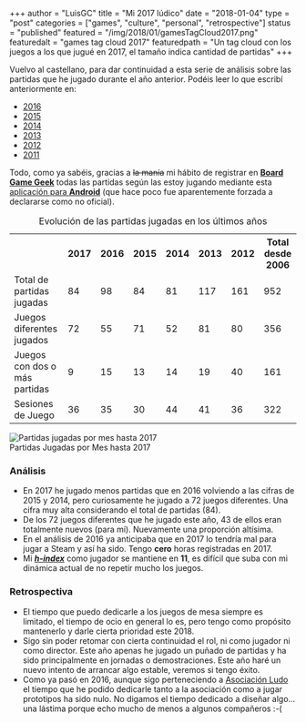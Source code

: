 +++
author = "LuisGC"
title = "Mi 2017 lúdico"
date = "2018-01-04"
type = "post"
categories = ["games", "culture", "personal", "retrospective"]
status = "published"
featured = "/img/2018/01/gamesTagCloud2017.png"
featuredalt = "games tag cloud 2017"
featuredpath = "Un tag cloud con los juegos a los que jugué en 2017, el tamaño indica cantidad de partidas"
+++


Vuelvo al castellano, para dar continuidad a esta serie de análisis sobre las partidas que he jugado durante el año anterior. Podéis leer lo que escribí anteriormente en:

* [2016](/blog/2017/01/mi-2016-ludico.html)
* [2015](/blog/2016/01/mi-2015-ludico.html)
* [2014](/blog/2015/01/mi-2014-ludico.html)
* [2013](/blog/2014/01/partidas-jugadas-en-2013.html)
* [2012](/blog/2013/01/partidas-jugadas-en-2012.html)
* [2011](/blog/2012/01/juegos-los-que-mas-he-jugado-en-2011.html)

Todo, como ya sabéis, gracias a <strike>la manía</strike> mi hábito de registrar en <a href="http://www.boardgamegeek.com/"><b>Board Game Geek</b></a> todas las partidas según las estoy jugando mediante esta <a href="https://market.android.com/details?id=com.boardgamegeek&amp;hl=es">aplicación para <b>Android</b></a> (que hace poco fue aparentemente forzada a declararse como no oficial).

<table style="width:100%">
  <caption>Evolución de las partidas jugadas en los últimos años</caption>
  <tr>
    <th></th>
    <th>2017</th>
    <th>2016</th>
    <th>2015</th>
    <th>2014</th>
    <th>2013</th>
    <th>2012</th>
    <th>Total desde 2006</th>
  </tr>
  <tr>
    <td>Total de partidas jugadas</td>
    <td>84</td>
    <td>98</td>
    <td>84</td>
    <td>81</td>
    <td>117</td>
    <td>161</td>
    <td>952</td>
  </tr>
  <tr>
    <td>Juegos diferentes jugados</td>
    <td>72</td>
    <td>55</td>
    <td>71</td>
    <td>52</td>
    <td>81</td>
    <td>80</td>
    <td>356</td>
  </tr>
  <tr>
    <td>Juegos con dos o más partidas</td>
    <td>9</td>
    <td>15</td>
    <td>13</td>
    <td>14</td>
    <td>19</td>
    <td>40</td>
    <td>161</td>
  </tr>
  <tr>
    <td>Sesiones de Juego</td>
    <td>36</td>
    <td>35</td>
    <td>30</td>
    <td>44</td>
    <td>41</td>
    <td>36</td>
    <td>322</td>
  </tr>
</table>

<div class="image central">
    <img src="/img/2018/01/2017_partidas_jugadas_por_mes.png" alt="Partidas jugadas por mes hasta 2017" title="Partidas jugadas por mes hasta 2017">
    <div class="caption">Partidas Jugadas por Mes hasta 2017</div>
</div>

### Análisis

* En 2017 he jugado menos partidas que en 2016 volviendo a las cifras de 2015 y 2014, pero curiosamente he jugado a 72 juegos diferentes. Una cifra muy alta considerando el total de partidas (84).
* De los 72 juegos diferentes que he jugado este año, 43 de ellos eran totalmente nuevos (para mí). Nuevamente una proporción altísima.
* En el análisis de 2016 ya anticipaba que en 2017 lo tendría mal para jugar a Steam y así ha sido. Tengo **cero** horas registradas en 2017.
* Mi <a href="https://en.wikipedia.org/wiki/H-index"><b><i>h-index</i></b></a> como jugador se mantiene en <b>11</b>, es difícil que suba con mi dinámica actual de no repetir mucho los juegos.

### Retrospectiva

* El tiempo que puedo dedicarle a los juegos de mesa siempre es limitado, el tiempo de ocio en general lo es, pero tengo como propósito mantenerlo y darle cierta prioridad este 2018.
* Sigo sin poder retomar con cierta continuidad el rol, ni como jugador ni como director. Este año apenas he jugado un puñado de partidas y ha sido principalmente en jornadas o demostraciones. Este año haré un nuevo intento de arrancar algo estable, veremos si tengo éxito.
* Como ya pasó en 2016, aunque sigo perteneciendo a [Asociación Ludo](http://www.asociacionludo.com/) el tiempo que he podido dedicarle tanto a la asociación como a jugar prototipos ha sido nulo. No digamos el tiempo dedicado a diseñar algo... una lástima porque echo mucho de menos a algunos compañeros :-(
